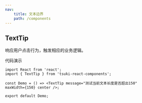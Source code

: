 ```yaml
---
nav:
    title: 文本边界
    path: /components
---
```


## TextTip

响应用户点击行为，触发相应的业务逻辑。

代码演示

```tsx
import React from 'react';
import { TextTip } from 'tsuki-react-components';

const Demo = () => <TextTip message="测试当前文本长度是否超出150" maxWidth={150} center />;

export default Demo;
```

<API></API>
